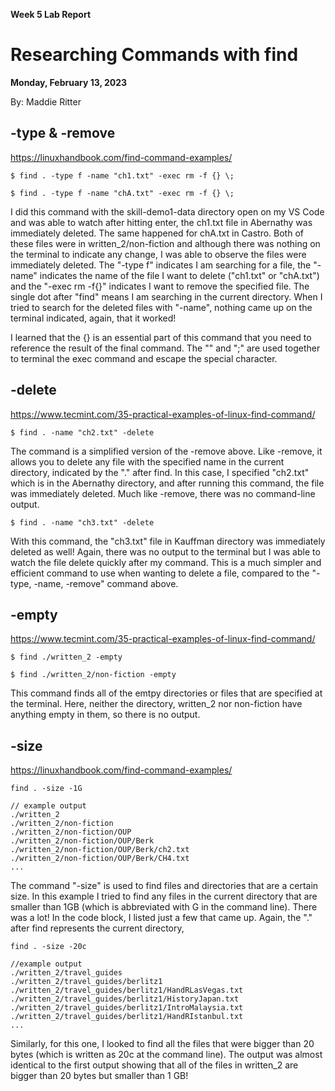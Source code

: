 **Week 5 Lab Report**
# Researching Commands with find
**Monday, February 13, 2023**

By: Maddie Ritter

## -type & -remove
https://linuxhandbook.com/find-command-examples/
```
$ find . -type f -name "ch1.txt" -exec rm -f {} \;
```

```
$ find . -type f -name "chA.txt" -exec rm -f {} \;
```
I did this command with the skill-demo1-data directory open on my VS Code and was able to watch after hitting enter, the ch1.txt file in Abernathy was immediately deleted. The same happened for chA.txt in Castro. Both of these files were in written_2/non-fiction and although there was nothing on the terminal to indicate any change, I was able to observe the files were immediately deleted. 
The "-type f" indicates I am searching for a file, the "-name" indicates the name of the file I want to delete ("ch1.txt" or "chA.txt") and the "-exec rm -f{}" indicates I want to remove the specified file. The single dot after "find" means I am searching in the current directory.
When I tried to search for the deleted files with "-name", nothing came up on the terminal indicated, again, that it worked!

I learned that the {} is an essential part of this command that you need to reference the result of the final command. The "\" and ";" are used together to terminal the exec command and escape the special character. 


## -delete
https://www.tecmint.com/35-practical-examples-of-linux-find-command/
```
$ find . -name "ch2.txt" -delete
```
The command is a simplified version of the -remove above. Like -remove, it allows you to delete any file with the specified name in the current directory, indicated by the "." after find. In this case, I specified "ch2.txt" which is in the Abernathy directory, and after running this command, the file was immediately deleted. Much like -remove, there was no command-line output.

```
$ find . -name "ch3.txt" -delete
```
With this command, the "ch3.txt" file in Kauffman directory was immediately deleted as well! Again, there was no output to the terminal but I was able to watch the file delete quickly after my command. This is a much simpler and efficient command to use when wanting to delete a file, compared to the "-type, -name, -remove" command above.

## -empty
https://www.tecmint.com/35-practical-examples-of-linux-find-command/
```
$ find ./written_2 -empty
```

```
$ find ./written_2/non-fiction -empty
```
This command finds all of the emtpy directories or files that are specified at the terminal. Here, neither the directory, written_2 nor non-fiction have anything empty in them, so there is no output. 

## -size
https://linuxhandbook.com/find-command-examples/
```
find . -size -1G
```
```
// example output
./written_2
./written_2/non-fiction
./written_2/non-fiction/OUP
./written_2/non-fiction/OUP/Berk
./written_2/non-fiction/OUP/Berk/ch2.txt
./written_2/non-fiction/OUP/Berk/CH4.txt
...
```
The command "-size" is used to find files and directories that are a certain size. In this example I tried to find any files in the current directory that are smaller than 1GB (which is abbreviated with G in the command line). There was a lot! In the code block, I listed just a few that came up. Again, the "." after find represents the current directory, 

```
find . -size -20c
```
```
//example output 
./written_2/travel_guides
./written_2/travel_guides/berlitz1
./written_2/travel_guides/berlitz1/HandRLasVegas.txt
./written_2/travel_guides/berlitz1/HistoryJapan.txt
./written_2/travel_guides/berlitz1/IntroMalaysia.txt
./written_2/travel_guides/berlitz1/HandRIstanbul.txt
...
```
Similarly, for this one, I looked to find all the files that were bigger than 20 bytes (which is written as 20c at the command line). The output was almost identical to the first output showing that all of the files in written_2 are bigger than 20 bytes but smaller than 1 GB!
